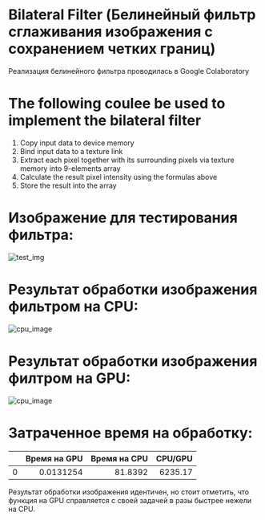 # Bilateral Filter (Белинейный фильтр сглаживания изображения с сохранением четких границ)

Реализация белинейного фильтра проводилась в Google Colaboratory

# The following coulee be used to implement the bilateral filter

1. Copy input data to device memory
2. Bind input data to a texture link
3. Extract each pixel together with its surrounding pixels via texture memory into 9-elements array
4. Calculate the result pixel intensity using the formulas above
5. Store the result into the array

# Изображение для тестирования фильтра:

![test_img](https://github.com/witssaa/2021-HPC/blob/main/Bilateral%20Filtering/images/test_img.png)

# Результат обработки изображения фильтром на CPU:

![cpu_image](https://github.com/witssaa/2021-HPC/blob/main/Bilateral%20Filtering/images/result_cpu.bmp)

# Результат обработки изображения филтром на GPU:

![cpu_image](https://github.com/witssaa/2021-HPC/blob/main/Bilateral%20Filtering/images/result_gpu.bmp)

# Затраченное время на обработку:
|    |   Время на GPU |   Время на CPU |   CPU/GPU |
|---:|---------------:|---------------:|----------:|
|  0 |      0.0131254 |        81.8392 |   6235.17 |

Результат обработки изображения идентичен, но стоит отметить, что функция на GPU справляется с своей задачей в разы быстрее нежели на CPU.
